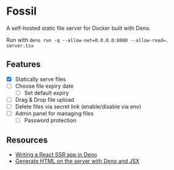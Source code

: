 # Fossil

A self-hosted static file server for Docker built with Deno.

Run with `deno run -q --allow-net=0.0.0.0:8080 --allow-read=. server.tsx`

## Features

-   [x] Statically serve files
-   [ ] Choose file expiry date
    -   [ ] Set default expiry
-   [ ] Drag & Drop file upload
-   [ ] Delete files via secret link (enable/disable via env)
-   [ ] Admin panel for managing files
    -   [ ] Password protection

## Resources

-   [Writing a React SSR app in Deno](https://dev.to/craigmorten/writing-a-react-ssr-app-in-deno-2m7)
-   [Generate HTML on the server with Deno and JSX](https://roeland.moors.org/deno/jsx/2021/04/03/generate-html-with-deno-and-jsx.html)
